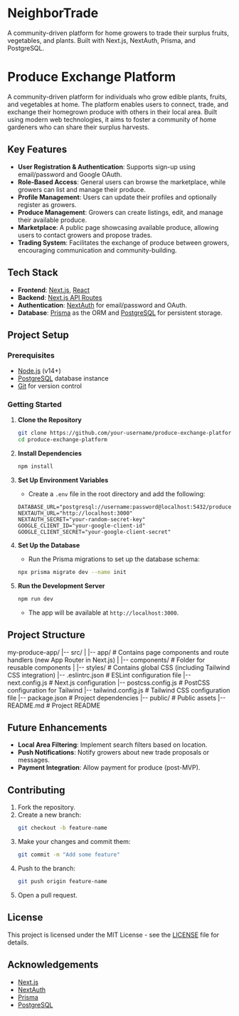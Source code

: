 # NeighborTrade
A community-driven platform for home growers to trade their surplus fruits, vegetables, and plants. Built with Next.js, NextAuth, Prisma, and PostgreSQL.

# Produce Exchange Platform

A community-driven platform for individuals who grow edible plants, fruits, and vegetables at home. The platform enables users to connect, trade, and exchange their homegrown produce with others in their local area. Built using modern web technologies, it aims to foster a community of home gardeners who can share their surplus harvests.

## Key Features

- **User Registration & Authentication**: Supports sign-up using email/password and Google OAuth.
- **Role-Based Access**: General users can browse the marketplace, while growers can list and manage their produce.
- **Profile Management**: Users can update their profiles and optionally register as growers.
- **Produce Management**: Growers can create listings, edit, and manage their available produce.
- **Marketplace**: A public page showcasing available produce, allowing users to contact growers and propose trades.
- **Trading System**: Facilitates the exchange of produce between growers, encouraging communication and community-building.

## Tech Stack

- **Frontend**: [Next.js](https://nextjs.org/), [React](https://reactjs.org/)
- **Backend**: [Next.js API Routes](https://nextjs.org/docs/api-routes/introduction)
- **Authentication**: [NextAuth](https://next-auth.js.org/) for email/password and OAuth.
- **Database**: [Prisma](https://www.prisma.io/) as the ORM and [PostgreSQL](https://www.postgresql.org/) for persistent storage.

## Project Setup

### Prerequisites
- [Node.js](https://nodejs.org/) (v14+)
- [PostgreSQL](https://www.postgresql.org/) database instance
- [Git](https://git-scm.com/) for version control

### Getting Started

1. **Clone the Repository**
    ```bash
    git clone https://github.com/your-username/produce-exchange-platform.git
    cd produce-exchange-platform
    ```

2. **Install Dependencies**
    ```bash
    npm install
    ```

3. **Set Up Environment Variables**
    - Create a `.env` file in the root directory and add the following:
    ```env
    DATABASE_URL="postgresql://username:password@localhost:5432/produce_exchange_db"
    NEXTAUTH_URL="http://localhost:3000"
    NEXTAUTH_SECRET="your-random-secret-key"
    GOOGLE_CLIENT_ID="your-google-client-id"
    GOOGLE_CLIENT_SECRET="your-google-client-secret"
    ```

4. **Set Up the Database**
    - Run the Prisma migrations to set up the database schema:
    ```bash
    npx prisma migrate dev --name init
    ```

5. **Run the Development Server**
    ```bash
    npm run dev
    ```
    - The app will be available at `http://localhost:3000`.

## Project Structure

my-produce-app/
|-- src/
|   |-- app/           # Contains page components and route handlers (new App Router in Next.js)
|   |-- components/    # Folder for reusable components
|   |-- styles/        # Contains global CSS (including Tailwind CSS integration)
|-- .eslintrc.json     # ESLint configuration file
|-- next.config.js     # Next.js configuration
|-- postcss.config.js  # PostCSS configuration for Tailwind
|-- tailwind.config.js # Tailwind CSS configuration file
|-- package.json       # Project dependencies
|-- public/            # Public assets
|-- README.md          # Project README



## Future Enhancements

- **Local Area Filtering**: Implement search filters based on location.
- **Push Notifications**: Notify growers about new trade proposals or messages.
- **Payment Integration**: Allow payment for produce (post-MVP).

## Contributing

1. Fork the repository.
2. Create a new branch:
    ```bash
    git checkout -b feature-name
    ```
3. Make your changes and commit them:
    ```bash
    git commit -m "Add some feature"
    ```
4. Push to the branch:
    ```bash
    git push origin feature-name
    ```
5. Open a pull request.

## License

This project is licensed under the MIT License - see the [LICENSE](LICENSE) file for details.

## Acknowledgements

- [Next.js](https://nextjs.org/)
- [NextAuth](https://next-auth.js.org/)
- [Prisma](https://www.prisma.io/)
- [PostgreSQL](https://www.postgresql.org/)

